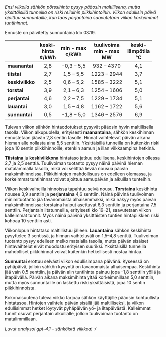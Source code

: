 *Ensi viikolla sähkön pörssihinta pysyy pääosin maltillisena, mutta yksittäisillä tunneilla on riski reiluihin piikkihintoihin. Viikon edullisin päivä ajoittuu sunnuntaille, kun taas perjantaina saavutetaan viikon korkeimmat tuntihinnat.*

Ennuste on päivitetty sunnuntaina klo 03:19.

|               | keski-<br>hinta<br>¢/kWh | min - max<br>¢/kWh | tuulivoima<br>min - max<br>MW | keski-<br>lämpötila<br>°C |
|:-------------|:----------------:|:----------------:|:-------------:|:-------------:|
| **maanantai** |        2,8       |   -0,3 – 5,5     |  932 – 4370   |      4,1      |
| **tiistai**   |        2,7       |    1,5 – 5,5     | 1223 – 2944   |      3,7      |
| **keskiviikko**|       2,5       |    0,6 – 5,2     | 1585 – 3222   |      5,1      |
| **torstai**   |        3,9       |    2,1 – 6,3     | 1254 – 1606   |      5,0      |
| **perjantai** |        4,6       |    2,2 – 7,5     | 1229 – 1734   |      5,1      |
| **lauantai**  |        3,0       |    1,5 – 4,8     | 1162 – 1722   |      5,6      |
| **sunnuntai** |        0,5       |   -1,8 – 5,0     | 1346 – 2576   |      6,9      |

Tulevan viikon sähkön hintaodotukset pysyvät pääosin hyvin maltillisella tasolla. Viikon alkupuolella, erityisesti **maanantaina**, sähkön keskihinnan ennustetaan jäävän 2,8 sentin tasolle. Hinnat vaihtelevat päivän aikana hieman alle nollasta aina 5,5 senttiin. Yksittäisillä tunneilla on kuitenkin riski jopa 10 sentin piikkihinnoille, etenkin aamun ja illan vilkkaampina hetkinä.

**Tiistaina** ja **keskiviikkona** hintataso jatkuu edullisena, keskihintojen ollessa 2,7 ja 2,5 senttiä. Tuulivoiman tuotanto pysyy näinä päivinä hieman matalammalla tasolla, mikä voi selittää lievää nousua päivän maksimihinnoissa. Piikkihintojen mahdollisuus on edelleen olemassa, ja korkeimmat tuntihinnat voivat ajoittua aamupäivän ja alkuillan tunteihin.

Viikon keskivaiheilla hinnoissa tapahtuu selvä nousu. **Torstaina** keskihinta nousee 3,9 senttiin ja **perjantaina** 4,6 senttiin. Näinä päivinä tuulivoiman minimituotanto jää tavanomaista alhaisemmaksi, mikä näkyy myös päivän maksimihinnoissa: torstaina huiput asettuvat 6,3 senttiin ja perjantaina 7,5 senttiin. Perjantain iltatunneilla, erityisesti klo 19–21, saavutetaan viikon kalleimmat tunnit. Myös näinä päivinä yksittäisten tuntien hintapiikkien riski kohoaa 10 senttiin asti.

Viikonlopun hintataso maltillistuu jälleen. **Lauantaina** sähkön keskihinta pysyttelee 3 sentissä, ja hinnan vaihteluväli on 1,5–4,8 senttiä. Tuulivoiman tuotanto pysyy edelleen melko matalalla tasolla, mutta päivän sisäiset hintavaihtelut eivät muodostu erityisen suuriksi. Yksittäisillä tunneilla mahdolliset piikkihinnat voivat kuitenkin hetkellisesti nostaa hintaa.

**Sunnuntai** erottuu selvästi viikon edullisimpana päivänä. Kyseessä on pyhäpäivä, jolloin sähkön kysyntä on tavanomaista alhaisempaa. Keskihinta jää vain 0,5 senttiin, ja päivän alin tuntihinta painuu jopa –1,8 senttiin yöllä ja iltapäivällä. Päivän aikana maksimihinta yltää korkeimmillaan 5,0 senttiin, mutta myös sunnuntaille on laskettu riski yksittäisistä, jopa 10 sentin piikkihinnoista.

Kokonaisuutena tuleva viikko tarjoaa sähkön käyttäjille pääosin kohtuullista hintatasoa. Hintojen vaihtelu päivän sisällä jää maltilliseksi, ja viikon edullisimmat hetket löytyvät pyhäpäivän yö- ja iltapäivästä. Kalleimmat tunnit osuvat perjantain alkuillalle, jolloin tuulivoiman tuotanto on matalimmillaan.

*Luvut analysoi gpt-4.1 – sähköistä viikkoa! ⚡️*
